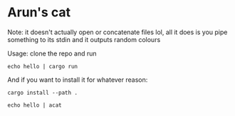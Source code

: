 # Arun's cat

Note: it doesn't actually open or concatenate files lol,
all it does is you pipe something to its stdin and it outputs
random colours


Usage: clone the repo and run 
```
echo hello | cargo run
```

And if you want to install it for whatever reason:

```
cargo install --path .
```

```
echo hello | acat
```
